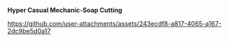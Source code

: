 **Hyper Casual Mechanic-Soap Cutting**



https://github.com/user-attachments/assets/243ecdf8-a817-4065-a167-2dc9be5d0a17

